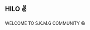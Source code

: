 HILO ✌
----------------------------------------------------------
WELCOME TO S.K.M.G COMMUNITY 😃





